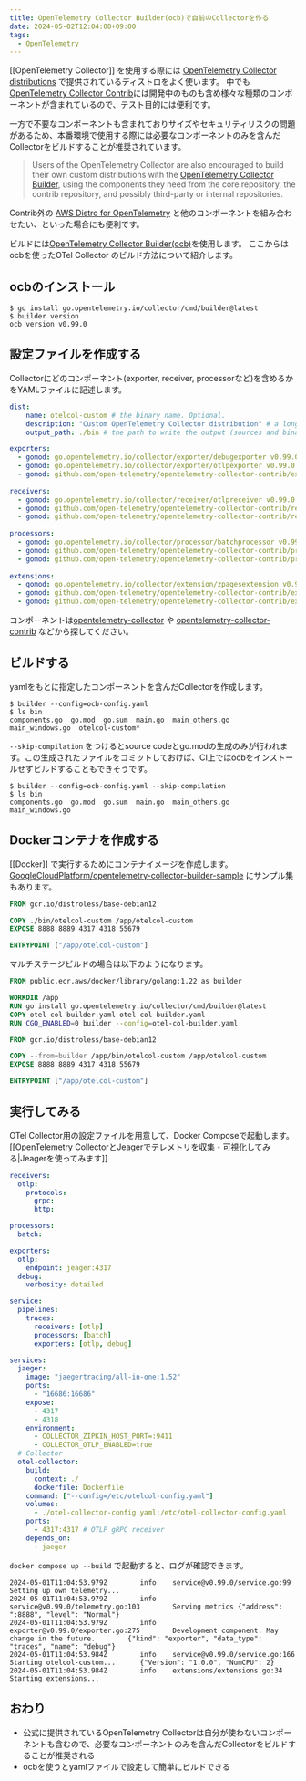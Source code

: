 ```yaml
---
title: OpenTelemetry Collector Builder(ocb)で自前のCollectorを作る
date: 2024-05-02T12:04:00+09:00
tags:
  - OpenTelemetry
---
```


[[OpenTelemetry Collector]] を使用する際には [OpenTelemetry Collector distributions](https://github.com/open-telemetry/opentelemetry-collector-releases) で提供されているディストロをよく使います。
中でも [OpenTelemetry Collector Contrib](https://github.com/open-telemetry/opentelemetry-collector-contrib)には開発中のものも含め様々な種類のコンポーネントが含まれているので、テスト目的には便利です。

一方で不要なコンポーネントも含まれておりサイズやセキュリティリスクの問題があるため、本番環境で使用する際には必要なコンポーネントのみを含んだCollectorをビルドすることが推奨されています。
> Users of the OpenTelemetry Collector are also encouraged to build their own custom distributions with the [OpenTelemetry Collector Builder](https://github.com/open-telemetry/opentelemetry-collector/tree/main/cmd/builder), using the components they need from the core repository, the contrib repository, and possibly third-party or internal repositories.

Contrib外の [AWS Distro for OpenTelemetry](https://aws-otel.github.io/docs/) と他のコンポーネントを組み合わせたい、といった場合にも便利です。

ビルドには[OpenTelemetry Collector Builder(ocb)](https://github.com/open-telemetry/opentelemetry-collector/tree/main/cmd/builder)を使用します。
ここからはocbを使ったOTel Collector のビルド方法について紹介します。

## ocbのインストール

```shell
$ go install go.opentelemetry.io/collector/cmd/builder@latest
$ builder version
ocb version v0.99.0
```

## 設定ファイルを作成する

Collectorにどのコンポーネント(exporter, receiver, processorなど)を含めるかをYAMLファイルに記述します。

```yaml:title=ocb-config.yaml
dist:
    name: otelcol-custom # the binary name. Optional.
    description: "Custom OpenTelemetry Collector distribution" # a long name for the application. Optional.
    output_path: ./bin # the path to write the output (sources and binary). Optional.

exporters:
  - gomod: go.opentelemetry.io/collector/exporter/debugexporter v0.99.0
  - gomod: go.opentelemetry.io/collector/exporter/otlpexporter v0.99.0
  - gomod: github.com/open-telemetry/opentelemetry-collector-contrib/exporter/prometheusexporter v0.99.0
  
receivers:
  - gomod: go.opentelemetry.io/collector/receiver/otlpreceiver v0.99.0
  - gomod: github.com/open-telemetry/opentelemetry-collector-contrib/receiver/awsecscontainermetricsreceiver v0.99.0
  - gomod: github.com/open-telemetry/opentelemetry-collector-contrib/receiver/prometheusreceiver v0.99.0
 
processors:
  - gomod: go.opentelemetry.io/collector/processor/batchprocessor v0.99.0
  - gomod: github.com/open-telemetry/opentelemetry-collector-contrib/processor/tailsamplingprocessor v0.99.0
  - gomod: github.com/open-telemetry/opentelemetry-collector-contrib/processor/attributesprocessor v0.99.0
 
extensions:
  - gomod: go.opentelemetry.io/collector/extension/zpagesextension v0.99.0
  - gomod: github.com/open-telemetry/opentelemetry-collector-contrib/extension/sigv4authextension v0.99.0
  - gomod: github.com/open-telemetry/opentelemetry-collector-contrib/extension/healthcheckextension v0.99.0
```

コンポーネントは[opentelemetry-collector](https://github.com/open-telemetry/opentelemetry-collector) や [opentelemetry-collector-contrib](https://github.com/open-telemetry/opentelemetry-collector-contrib) などから探してください。

## ビルドする

yamlをもとに指定したコンポーネントを含んだCollectorを作成します。

```shell
$ builder --config=ocb-config.yaml
$ ls bin
components.go  go.mod  go.sum  main.go  main_others.go  main_windows.go  otelcol-custom*
```

`--skip-compilation` をつけるとsource codeとgo.modの生成のみが行われます。この生成されたファイルをコミットしておけば、CI上ではocbをインストールせずビルドすることもできそうです。
```shell
$ builder --config=ocb-config.yaml --skip-compilation
$ ls bin
components.go  go.mod  go.sum  main.go  main_others.go  main_windows.go
```

## Dockerコンテナを作成する

[[Docker]] で実行するためにコンテナイメージを作成します。
[GoogleCloudPlatform/opentelemetry-collector-builder-sample](https://github.com/GoogleCloudPlatform/opentelemetry-collector-builder-sample) にサンプル集もあります。

```dockerfile
FROM gcr.io/distroless/base-debian12

COPY ./bin/otelcol-custom /app/otelcol-custom
EXPOSE 8888 8889 4317 4318 55679

ENTRYPOINT ["/app/otelcol-custom"]
```

マルチステージビルドの場合は以下のようになります。

```dockerfile
FROM public.ecr.aws/docker/library/golang:1.22 as builder

WORKDIR /app
RUN go install go.opentelemetry.io/collector/cmd/builder@latest
COPY otel-col-builder.yaml otel-col-builder.yaml
RUN CGO_ENABLED=0 builder --config=otel-col-builder.yaml

FROM gcr.io/distroless/base-debian12

COPY --from=builder /app/bin/otelcol-custom /app/otelcol-custom
EXPOSE 8888 8889 4317 4318 55679

ENTRYPOINT ["/app/otelcol-custom"]
```

## 実行してみる

OTel Collector用の設定ファイルを用意して、Docker Composeで起動します。
[[OpenTelemetry CollectorとJeagerでテレメトリを収集・可視化してみる|Jeagerを使ってみます]]

```yaml:title=otelcol-config.yaml
receivers:
  otlp:
    protocols:
      grpc:
      http:

processors:
  batch:

exporters:
  otlp:
    endpoint: jeager:4317
  debug:
    verbosity: detailed

service:
  pipelines:
    traces:
      receivers: [otlp]
      processors: [batch]
      exporters: [otlp, debug]
```

```yaml
services:
  jaeger:
    image: "jaegertracing/all-in-one:1.52"
    ports:
      - "16686:16686"
    expose:
      - 4317
      - 4318
    environment:
      - COLLECTOR_ZIPKIN_HOST_PORT=:9411
      - COLLECTOR_OTLP_ENABLED=true
  # Collector
  otel-collector:
    build:
      context: ./
      dockerfile: Dockerfile
    command: ["--config=/etc/otelcol-config.yaml"]
    volumes:
      - ./otel-collector-config.yaml:/etc/otel-collector-config.yaml
    ports:
      - 4317:4317 # OTLP gRPC receiver
    depends_on:
      - jaeger
```

`docker compose up --build` で起動すると、ログが確認できます。

```
2024-05-01T11:04:53.979Z        info    service@v0.99.0/service.go:99   Setting up own telemetry...
2024-05-01T11:04:53.979Z        info    service@v0.99.0/telemetry.go:103        Serving metrics {"address": ":8888", "level": "Normal"}
2024-05-01T11:04:53.979Z        info    exporter@v0.99.0/exporter.go:275        Development component. May change in the future.        {"kind": "exporter", "data_type": "traces", "name": "debug"}
2024-05-01T11:04:53.984Z        info    service@v0.99.0/service.go:166  Starting otelcol-custom...      {"Version": "1.0.0", "NumCPU": 2}
2024-05-01T11:04:53.984Z        info    extensions/extensions.go:34     Starting extensions...
```

## おわり

- 公式に提供されているOpenTelemetry Collectorは自分が使わないコンポーネントも含むので、必要なコンポーネントのみを含んだCollectorをビルドすることが推奨される
- ocbを使うとyamlファイルで設定して簡単にビルドできる
